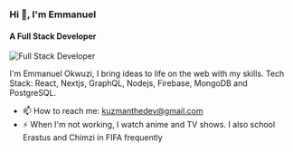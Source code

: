 ### Hi 👋, I'm Emmanuel
#### A Full Stack Developer
![Full Stack Developer](https://www.pixelstalk.net/wp-content/uploads/images5/4K-Programming-Wallpaper-for-Desktop-768x432.jpg)


I'm Emmanuel Okwuzi, I bring ideas to life on the web with my skills.
Tech Stack: React, Nextjs, GraphQL, Nodejs, Firebase, MongoDB and PostgreSQL.

- 📫 How to reach me: kuzmanthedev@gmail.com 
- ⚡ When I'm not working, I watch anime and TV shows. I also school Erastus and Chimzi in FIFA frequently
